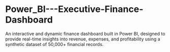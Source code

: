 # Power_BI---Executive-Finance-Dashboard
An interactive and dynamic finance dashboard built in Power BI, designed to provide real-time insights into revenue, expenses, and profitability using a synthetic dataset of 50,000+ financial records.
